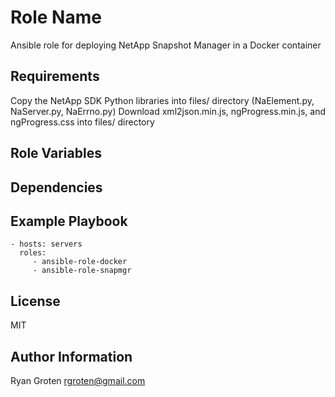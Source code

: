 Role Name
=========

Ansible role for deploying NetApp Snapshot Manager in a Docker container

Requirements
------------

Copy the NetApp SDK Python libraries into files/ directory  (NaElement.py, NaServer.py, NaErrno.py)
Download xml2json.min.js, ngProgress.min.js, and ngProgress.css into files/ directory

Role Variables
--------------


Dependencies
------------

Example Playbook
----------------

    - hosts: servers
      roles:
         - ansible-role-docker
         - ansible-role-snapmgr

License
-------

MIT

Author Information
------------------

Ryan Groten <rgroten@gmail.com>
